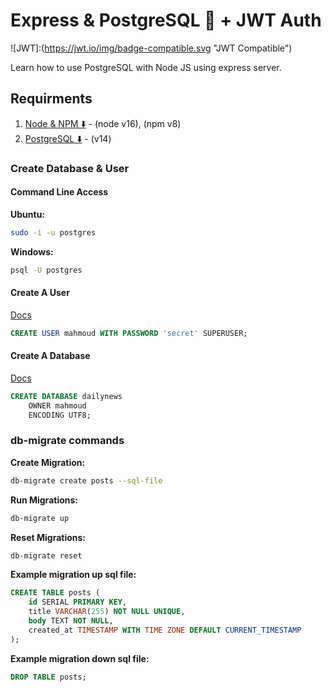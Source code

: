 # Express & PostgreSQL 🐘 + JWT Auth

![JWT]:(https://jwt.io/img/badge-compatible.svg "JWT Compatible")

Learn how to use PostgreSQL with Node JS using express server.

## Requirments

1. [Node & NPM ⬇️](https://nodejs.org/en/) - (node v16), (npm v8)
2. [PostgreSQL ⬇️](https://www.postgresql.org/download/) - (v14)

### Create Database & User

#### Command Line Access

**Ubuntu:**

```bash
sudo -i -u postgres
```

**Windows:**

```bash
psql -U postgres
```

#### Create A User

[Docs](https://www.postgresql.org/docs/14/sql-createuser.html)

```sql
CREATE USER mahmoud WITH PASSWORD 'secret' SUPERUSER;
```

#### Create A Database

[Docs](https://www.postgresql.org/docs/14/sql-createdatabase.html)

```sql
CREATE DATABASE dailynews
    OWNER mahmoud
    ENCODING UTF8;
```

### db-migrate commands

**Create Migration:**

```bash
db-migrate create posts --sql-file
```

**Run Migrations:**

```bash
db-migrate up
```

**Reset Migrations:**

```bash
db-migrate reset
```

**Example migration up sql file:**

```sql
CREATE TABLE posts (
    id SERIAL PRIMARY KEY,
    title VARCHAR(255) NOT NULL UNIQUE,
    body TEXT NOT NULL,
    created_at TIMESTAMP WITH TIME ZONE DEFAULT CURRENT_TIMESTAMP
);
```

**Example migration down sql file:**

```sql
DROP TABLE posts;
```

